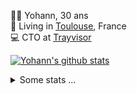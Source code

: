 <p>
  👨🏻 <bold>Yohann</bold>, 30 ans<br/>
  💼 Living in <a href="https://www.google.com/maps?q=toulouse">Toulouse</a>, France<br/>
  💻 CTO at <a href="https://trayvisor.com/">Trayvisor</a><br/>
</p>

<a href="https://github.com/anuraghazra/github-readme-stats"><img align="center" src="https://github-readme-stats-dviw-8taegaswk-yohann84ls-projects.vercel.app//api?username=yohann84L&show_icons=true&include_all_commits=true" alt="Yohann's github stats" /> </a>


<details>
  <summary>Some stats ...</summary><br/>
  

<!--START_SECTION:waka-->
![Code Time](http://img.shields.io/badge/Code%20Time-1%2C263%20hrs%2050%20mins-blue)

![Profile Views](http://img.shields.io/badge/Profile%20Views-0-blue)

**🐱 My GitHub Data** 

> 📦 441.0 kB Used in GitHub's Storage 
 > 
> 🏆 436 Contributions in the Year 2025
 > 
> 🚫 Not Opted to Hire
 > 
> 📜 26 Public Repositories 
 > 
> 🔑 21 Private Repositories 
 > 
**I'm an Early 🐤** 

```text
🌞 Morning                27015 commits       ███████░░░░░░░░░░░░░░░░░░   29.60 % 
🌆 Daytime                52872 commits       ██████████████░░░░░░░░░░░   57.92 % 
🌃 Evening                11248 commits       ███░░░░░░░░░░░░░░░░░░░░░░   12.32 % 
🌙 Night                  142 commits         ░░░░░░░░░░░░░░░░░░░░░░░░░   00.16 % 
```
📅 **I'm Most Productive on Wednesday** 

```text
Monday                   17593 commits       █████░░░░░░░░░░░░░░░░░░░░   19.27 % 
Tuesday                  17144 commits       █████░░░░░░░░░░░░░░░░░░░░   18.78 % 
Wednesday                18678 commits       █████░░░░░░░░░░░░░░░░░░░░   20.46 % 
Thursday                 18489 commits       █████░░░░░░░░░░░░░░░░░░░░   20.26 % 
Friday                   17675 commits       █████░░░░░░░░░░░░░░░░░░░░   19.36 % 
Saturday                 659 commits         ░░░░░░░░░░░░░░░░░░░░░░░░░   00.72 % 
Sunday                   1039 commits        ░░░░░░░░░░░░░░░░░░░░░░░░░   01.14 % 
```


📊 **This Week I Spent My Time On** 

```text
🕑︎ Time Zone: Europe/Paris

💬 Programming Languages: 
Image (svg)              9 hrs 59 mins       █████████████████░░░░░░░░   66.66 % 
Other                    2 hrs 42 mins       █████░░░░░░░░░░░░░░░░░░░░   18.07 % 
HTTP Request             2 hrs 17 mins       ████░░░░░░░░░░░░░░░░░░░░░   15.27 % 

🔥 Editors: 
Zed                      14 hrs 34 mins      ████████████████████████░   97.17 % 
Postman                  25 mins             █░░░░░░░░░░░░░░░░░░░░░░░░   02.83 % 

💻 Operating System: 
Mac                      15 hrs              █████████████████████████   100.00 % 
```

**I Mostly Code in Python** 

```text
Python                   26 repos            ██████████████░░░░░░░░░░░   54.17 % 
Jupyter Notebook         4 repos             ██░░░░░░░░░░░░░░░░░░░░░░░   08.33 % 
JavaScript               3 repos             ██░░░░░░░░░░░░░░░░░░░░░░░   06.25 % 
HTML                     2 repos             █░░░░░░░░░░░░░░░░░░░░░░░░   04.17 % 
Shell                    1 repo              █░░░░░░░░░░░░░░░░░░░░░░░░   02.08 % 
```




 Last Updated on 17/06/2025 00:44:42 UTC
<!--END_SECTION:waka-->
